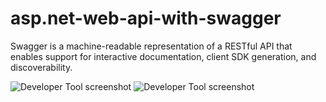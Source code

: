 # asp.net-web-api-with-swagger
Swagger is a machine-readable representation of a RESTful API that enables support for interactive documentation, client SDK generation, and discoverability.

![](https://github.com/abel-masila/asp.net-web-api-with-swagger/blob/master/img/1.PNG "Developer Tool screenshot")
![](https://github.com/abel-masila/asp.net-web-api-with-swagger/blob/master/img/2.PNG "Developer Tool screenshot")
